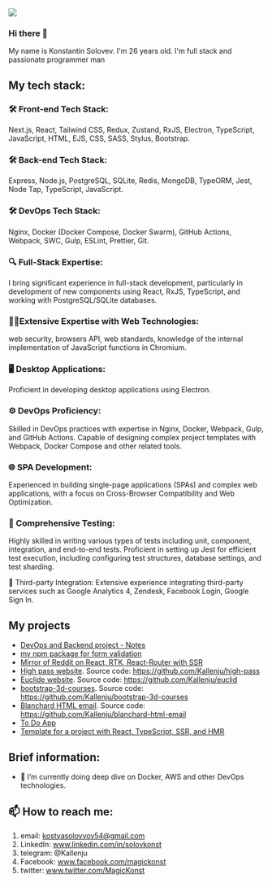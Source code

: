 <img src="https://www.codewars.com/users/Kallenju/badges/large">

### Hi there 👋
My name is Konstantin Solovev. I'm 26 years old. I'm full stack and passionate programmer man

## My tech stack:
### 🛠️ Front-end Tech Stack:
  Next.js, React, Tailwind CSS, Redux, Zustand, RxJS, Electron, TypeScript, JavaScript, HTML, EJS, CSS, SASS, Stylus, Bootstrap.
### 🛠️ Back-end Tech Stack:
  Express, Node.js, PostgreSQL, SQLite, Redis, MongoDB, TypeORM, Jest, Node Tap, TypeScript, JavaScript.
### 🛠️ DevOps Tech Stack:
  Nginx, Docker (Docker Compose, Docker Swarm), GitHub Actions, Webpack, SWC, Gulp, ESLint, Prettier, Git.
### 🔍 Full-Stack Expertise:
  I bring significant experience in full-stack development, particularly in development of new components using React, RxJS, TypeScript, and working with PostgreSQL/SQLite databases.
### 👨‍💻Extensive Expertise with Web Technologies:
  web security, browsers API, web standards, knowledge of the internal implementation of JavaScript functions in Chromium. 
### 🖥️ Desktop Applications:
  Proficient in developing desktop applications using Electron. 
### ⚙️ DevOps Proficiency:
  Skilled in DevOps practices with expertise in Nginx, Docker, Webpack, Gulp, and GitHub Actions. Capable of designing complex project templates with Webpack, Docker Compose and other related tools.
### 🌐 SPA Development:
  Experienced in building single-page applications (SPAs) and complex web applications, with a focus on Cross-Browser Compatibility and Web Optimization.
### 🧪 Comprehensive Testing:
  Highly skilled in writing various types of tests including unit, component, integration, and end-to-end tests. Proficient in setting up Jest for efficient test execution, including configuring test structures, database settings, and test sharding.

🔗 Third-party Integration: Extensive experience integrating third-party services such as Google Analytics 4, Zendesk, Facebook Login, Google Sign In.

## My projects
- [DevOps and Backend project - Notes](https://github.com/Kallenju/notes)
- [my npm package for form validation](https://github.com/Kallenju/simpower-validation)
- [Mirror of Reddit on React, RTK, React-Router with SSR](https://github.com/Kallenju/reddit-mirror)
- [High pass website](https://kallenju.github.io/high-pass/). Source code: https://github.com/Kallenju/high-pass
- [Euclide website](https://kallenju.github.io/euclid/). Source code: https://github.com/Kallenju/euclid
- [bootstrap-3d-courses](https://kallenju.github.io/bootstrap-3d-courses/). Source code: https://github.com/Kallenju/bootstrap-3d-courses
- [Blanchard HTML email](https://kallenju.github.io/blanchard-html-email/). Source code: https://github.com/Kallenju/blanchard-html-email
- [To Do App](https://github.com/Kallenju/ToDoApp)
- [Template for a project with React, TypeScript, SSR, and HMR](https://github.com/Kallenju/template-for-react-ts-ssr-hmr)


## Brief information:
- 🌱 I’m currently doing deep dive on Docker, AWS and other DevOps technologies.


## 📫 How to reach me:
1) email: kostyasolovyov54@gmail.com
2) LinkedIn: www.linkedin.com/in/solovkonst
3) telegram: @Kallenju
4) Facebook: www.facebook.com/magickonst
5) twitter: www.twitter.com/MagicKonst
